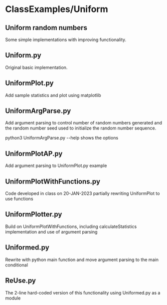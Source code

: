 # ClassExamples/Uniform

## Uniform random numbers
Some simple implementations with improving functionality.

## Uniform.py
Original basic implementation. 

## UniformPlot.py
Add sample statistics and plot using matplotlib

## UniformArgParse.py
Add argument parsing to control number of random numbers generated 
and the random number seed used to initialize the random number sequence.

python3 UniformArgParse.py --help shows the options

## UniformPlotAP.py
Add argument parsing to UniformPlot.py example

## UniformPlotWithFunctions.py
Code developed in class on 20-JAN-2023 partially rewriting UniformPlot to use functions

## UniformPlotter.py
Build on UniformPlotWithFunctions, including calculateStatistics implementation and 
use of argument parsing

## Uniformed.py
Rewrite with python main function and move argument parsing to the main conditional

## ReUse.py
The 2-line hard-coded version of this functionality using Uniformed.py as a module
